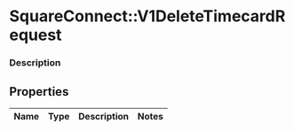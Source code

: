 # SquareConnect::V1DeleteTimecardRequest

### Description



## Properties
Name | Type | Description | Notes
------------ | ------------- | ------------- | -------------


